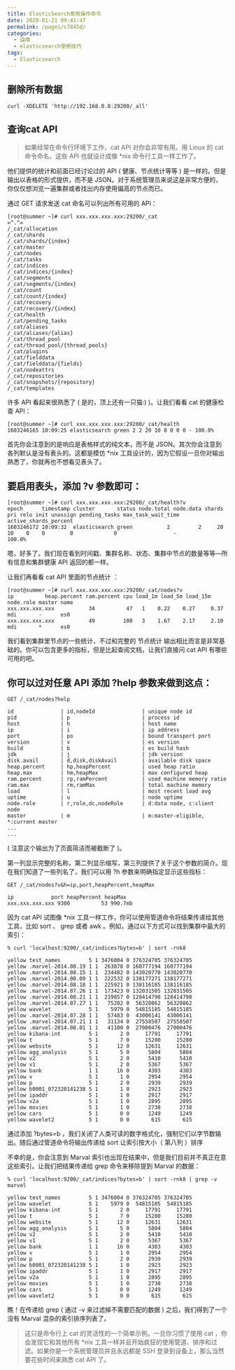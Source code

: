 ```yaml
---
title: ElasticSearch常用操作命令
date: 2020-01-21 09:41:47
permalink: /pages/c7845d/
categories:
  - 运维
  - elasticsearch使用技巧
tags:
  - Elasticsearch
---
```

## 删除所有数据
`curl -XDELETE 'http://192.168.0.8:29200/_all'`

## 查询cat API
>如果经常在命令行环境下工作，cat API 对你会非常有用。用 Linux 的 cat 命令命名，这些 API 也就设计成像 *nix 命令行工具一样工作了。

他们提供的统计和前面已经讨论过的 API ( 健康、节点统计等等 ) 是一样的。但是输出以表格的形式提供，而不是 JSON。对于系统管理员来说这是非常方便的，你仅仅想浏览一遍集群或者找出内存使用偏高的节点而已。

通过 GET 请求发送 cat 命名可以列出所有可用的 API：
```shell
[root@summer ~]# curl xxx.xxx.xxx.xxx:29200/_cat
=^.^=
/_cat/allocation
/_cat/shards
/_cat/shards/{index}
/_cat/master
/_cat/nodes
/_cat/tasks
/_cat/indices
/_cat/indices/{index}
/_cat/segments
/_cat/segments/{index}
/_cat/count
/_cat/count/{index}
/_cat/recovery
/_cat/recovery/{index}
/_cat/health
/_cat/pending_tasks
/_cat/aliases
/_cat/aliases/{alias}
/_cat/thread_pool
/_cat/thread_pool/{thread_pools}
/_cat/plugins
/_cat/fielddata
/_cat/fielddata/{fields}
/_cat/nodeattrs
/_cat/repositories
/_cat/snapshots/{repository}
/_cat/templates
```
许多 API 看起来很熟悉了 ( 是的，顶上还有一只猫:) )。让我们看看 cat 的健康检查 API：
```shell
[root@summer ~]# curl xxx.xxx.xxx.xxx:29200/_cat/health
1603246165 10:09:25 elasticsearch green 2 2 20 10 0 0 0 0 - 100.0%

```
首先你会注意到的是响应是表格样式的纯文本，而不是 JSON。其次你会注意到各列默认是没有表头的。这都是模仿 *nix 工具设计的，因为它假设一旦你对输出熟悉了，你就再也不想看见表头了。

## 要启用表头，添加 ?v 参数即可：
```shell
[root@summer ~]# curl xxx.xxx.xxx.xxx:29200/_cat/health?v
epoch      timestamp cluster       status node.total node.data shards pri relo init unassign pending_tasks max_task_wait_time active_shards_percent
1603246172 10:09:32  elasticsearch green           2         2     20  10    0    0        0             0                  -                100.0%
```
嗯，好多了。我们现在看到时间戳、集群名称、状态、集群中节点的数量等等—所有信息和集群健康 API 返回的都一样。

让我们再看看 cat API 里面的节点统计 ：
```shell
[root@summer ~]# curl xxx.xxx.xxx.xxx:29200/_cat/nodes?v
ip          heap.percent ram.percent cpu load_1m load_5m load_15m node.role master name
xxx.xxx.xxx.xxx           34          47   1    0.22    0.27     0.37 mdi       -      es0
xxx.xxx.xxx.xxx           49         100   3    1.67    2.17     2.10 mdi       *      es0
```
我们看到集群里节点的一些统计，不过和完整的 节点统计 输出相比而言是非常基础的。你可以包含更多的指标，但是比起查阅文档，让我们直接问 cat API 有哪些可用的吧。

## 你可以过对任意 API 添加 ?help 参数来做到这点：
```shell
GET /_cat/nodes?help

id               | id,nodeId               | unique node id
pid              | p                       | process id
host             | h                       | host name
ip               | i                       | ip address
port             | po                      | bound transport port
version          | v                       | es version
build            | b                       | es build hash
jdk              | j                       | jdk version
disk.avail       | d,disk,diskAvail        | available disk space
heap.percent     | hp,heapPercent          | used heap ratio
heap.max         | hm,heapMax              | max configured heap
ram.percent      | rp,ramPercent           | used machine memory ratio
ram.max          | rm,ramMax               | total machine memory
load             | l                       | most recent load avg
uptime           | u                       | node uptime
node.role        | r,role,dc,nodeRole      | d:data node, c:client node
master           | m                       | m:master-eligible, *:current master
...
...
```
( 注意这个输出为了页面简洁而被截断了 )。

第一列显示完整的名称，第二列显示缩写，第三列提供了关于这个参数的简介。现在我们知道了一些列名了，我们可以用 ?h 参数来明确指定显示这些指标：
```shell
GET /_cat/nodes?v&h=ip,port,heapPercent,heapMax

ip            port heapPercent heapMax
xxx.xxx.xxx.xxx 9300          53 990.7mb
```
因为 cat API 试图像 *nix 工具一样工作，你可以使用管道命令将结果传递给其他工具，比如 sort 、 grep 或者 awk 。例如，通过以下方式可以找到集群中最大的索引：
```shell
% curl 'localhost:9200/_cat/indices?bytes=b' | sort -rnk8

yellow test_names         5 1 3476004 0 376324705 376324705
yellow .marvel-2014.08.19 1 1  263878 0 160777194 160777194
yellow .marvel-2014.08.15 1 1  234482 0 143020770 143020770
yellow .marvel-2014.08.09 1 1  222532 0 138177271 138177271
yellow .marvel-2014.08.18 1 1  225921 0 138116185 138116185
yellow .marvel-2014.07.26 1 1  173423 0 132031505 132031505
yellow .marvel-2014.08.21 1 1  219857 0 128414798 128414798
yellow .marvel-2014.07.27 1 1   75202 0  56320862  56320862
yellow wavelet            5 1    5979 0  54815185  54815185
yellow .marvel-2014.07.28 1 1   57483 0  43006141  43006141
yellow .marvel-2014.07.21 1 1   31134 0  27558507  27558507
yellow .marvel-2014.08.01 1 1   41100 0  27000476  27000476
yellow kibana-int         5 1       2 0     17791     17791
yellow t                  5 1       7 0     15280     15280
yellow website            5 1      12 0     12631     12631
yellow agg_analysis       5 1       5 0      5804      5804
yellow v2                 5 1       2 0      5410      5410
yellow v1                 5 1       2 0      5367      5367
yellow bank               1 1      16 0      4303      4303
yellow v                  5 1       1 0      2954      2954
yellow p                  5 1       2 0      2939      2939
yellow b0001_072320141238 5 1       1 0      2923      2923
yellow ipaddr             5 1       1 0      2917      2917
yellow v2a                5 1       1 0      2895      2895
yellow movies             5 1       1 0      2738      2738
yellow cars               5 1       0 0      1249      1249
yellow wavelet2           5 1       0 0       615       615
```
通过添加 ?bytes=b ，我们关闭了人类可读的数字格式化，强制它们以字节数输出。随后通过管道命令将输出传递给 sort 让索引按大小（ 第八列 ）排序

不幸的是，你会注意到 Marval 索引也出现在结果中，但是我们目前并不真正在意这些索引。让我们把结果传递给 grep 命令来移除提到 Marval 的数据：
```shell
% curl 'localhost:9200/_cat/indices?bytes=b' | sort -rnk8 | grep -v marvel

yellow test_names         5 1 3476004 0 376324705 376324705
yellow wavelet            5 1    5979 0  54815185  54815185
yellow kibana-int         5 1       2 0     17791     17791
yellow t                  5 1       7 0     15280     15280
yellow website            5 1      12 0     12631     12631
yellow agg_analysis       5 1       5 0      5804      5804
yellow v2                 5 1       2 0      5410      5410
yellow v1                 5 1       2 0      5367      5367
yellow bank               1 1      16 0      4303      4303
yellow v                  5 1       1 0      2954      2954
yellow p                  5 1       2 0      2939      2939
yellow b0001_072320141238 5 1       1 0      2923      2923
yellow ipaddr             5 1       1 0      2917      2917
yellow v2a                5 1       1 0      2895      2895
yellow movies             5 1       1 0      2738      2738
yellow cars               5 1       0 0      1249      1249
yellow wavelet2           5 1       0 0       615       615
```
瞧！在传递给 grep ( 通过 -v 来过滤掉不需要匹配的数据 ) 之后，我们得到了一个没有 Marval 混杂的索引排序列表了。

>这只是命令行上 cat 的灵活性的一个简单示例。一旦你习惯了使用 cat ，你会发现它和其他所有 *nix 工具一样并且开始疯狂的使用管道、排序和过滤。如果你是一个系统管理员并且永远都是 SSH 登录到设备上，那么当然要花些时间来熟悉 cat API 了。


